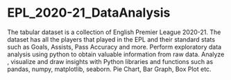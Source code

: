 # EPL_2020-21_DataAnalysis
The tabular dataset is a collection of English Premier League 2020-21. The dataset has all the players that played in the EPL and their standard stats such as Goals, Assists, Pass Accuracy and more.                            Perform exploratory data analysis using python to obtain valuable information from raw data.                Analyze , visualize and draw insights with Python libraries and functions such as pandas, numpy, matplotlib, seaborn. Pie Chart, Bar Graph, Box Plot etc.
